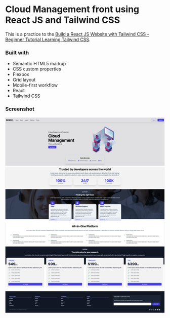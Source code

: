 # Cloud Management front using React JS and Tailwind CSS

This is a practice to the [Build a React JS Website with Tailwind CSS - Beginner Tutorial Learning Tailwind CSS](https://www.youtube.com/watch?v=TVQnhcVFTVs&t=1504s).

### Built with

- Semantic HTML5 markup
- CSS custom properties
- Flexbox
- Grid layout
- Mobile-first workflow
- React
- Tailwind CSS

### Screenshot

![desktop](src/assets/desktop1.png)
![mobile](src/assets/desktop2.png)
